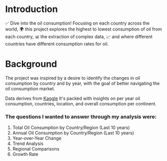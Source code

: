# Introduction
✅ Dive into the oil consumption! Focusing on each country across the world, 🌍 this project explores the highest to lowest consumption of oil from each country, 📊 the extraction of complex data, 📈 and where different countries have different consumption rates for oil.

# Background
The project was inspired by a desire to identify the changes in oil consumption by country and by year, with the goal of better navigating the oil consumption market.

Data derives from [Kaggle](https://www.kaggle.com/datasets/muhammadroshaanriaz/oil-reserves-and-consumption-from-1995-to-2022)  It's packed with insights on per year oil consumption, countries, location, and overall consumption per continent.

### The questions I wanted to answer through my analysis were:
1. Total Oil Consumption by Country/Region (Last 10 years)
2. Annual Oil Consumption by Country/Region (Last 10 years)
3. Year-over-Year Change
4. Trend Analysis
5. Regional Comparisons
6. Growth Rate

